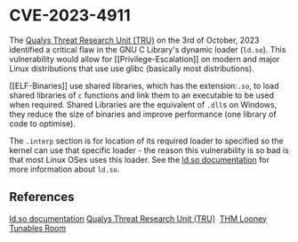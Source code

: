 # CVE-2023-4911

The [Qualys Threat Research Unit (TRU)](https://www.qualys.com/2023/10/03/cve-2023-4911/looney-tunables-local-privilege-escalation-glibc-ld-so.txt) on the 3rd of October, 2023 identified a critical flaw in the GNU C Library's dynamic loader (`ld.so`). This vulnerability would allow for [[Privilege-Escalation]] on modern and major Linux distributions that use use glibc (basically most distributions). 

[[ELF-Binaries]] use shared libraries, which has the extension:`.so`, to load shared libraries of `c` functions and link them to an executable to be used when required. Shared Libraries are the equivalent of `.dll`s on Windows, they reduce the size of binaries and improve performance (one library of code to optimise). 

The `.interp` section is for location of its required loader to specified so the kernel can use that specific loader - the reason this vulnerability is so bad is that most Linux OSes uses this loader. See the [ld.so documentation](https://man7.org/linux/man-pages/man8/ld.so.8.html) for more information about `ld.so`.

## References

[ld.so documentation](https://man7.org/linux/man-pages/man8/ld.so.8.html)
[Qualys Threat Research Unit (TRU)](https://www.qualys.com/2023/10/03/cve-2023-4911/looney-tunables-local-privilege-escalation-glibc-ld-so.txt) 
[THM Looney Tunables Room](https://tryhackme.com/room/looneytunes)